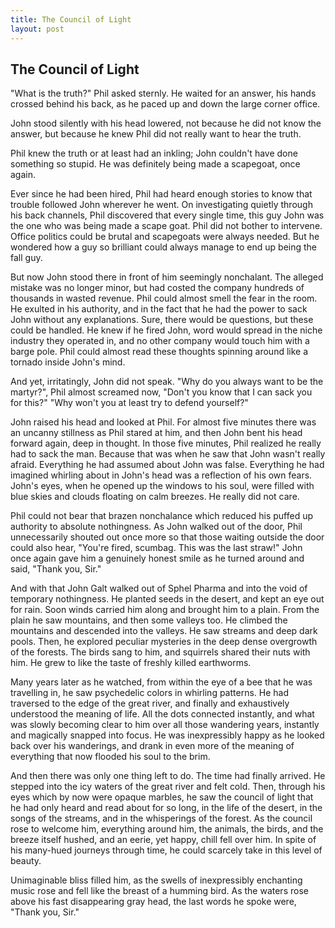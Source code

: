```yaml
---
title: The Council of Light
layout: post
---
```


## The Council of Light

"What is the truth?" Phil asked sternly. He waited for an answer, his hands crossed behind his back, as he paced up and down the large corner office.

John stood silently with his head lowered, not because he did not know the answer, but because he knew Phil did not really want to hear the truth. 

Phil knew the truth or at least had an inkling; John couldn't have done something so stupid. He was definitely being made a scapegoat, once again. 

Ever since he had been hired, Phil had heard enough stories to know that trouble followed John wherever he went. On investigating quietly through his back channels, Phil discovered that every single time, this guy John was the one who was being made a scape goat. Phil did not bother to intervene. Office politics could be brutal and scapegoats were always needed. But he wondered how a guy so brilliant could always manage to end up being the fall guy. 

But now John stood there in front of him seemingly nonchalant. The alleged mistake was no longer minor, but had costed the company hundreds of thousands in wasted revenue. Phil could almost smell the fear in the room. He exulted in his authority, and in the fact that he had the power to sack John without any explanations. Sure, there would be questions, but these could be handled. He knew if he fired John, word would spread in the niche industry they operated in, and no other company would touch him with a barge pole. Phil could almost read these thoughts spinning around like a tornado inside John's mind. 

And yet, irritatingly, John did not speak. "Why do you always want to be the martyr?", Phil almost screamed now, "Don't you know that I can sack you for this?" "Why won't you at least try to defend yourself?"

John raised his head and looked at Phil. For almost five minutes there was an uncanny stillness as Phil stared at him, and then John bent his head forward again, deep in thought. In those five minutes, Phil realized he really had to sack the man. Because that was when he saw that John wasn't really afraid. Everything he had assumed about John was false. Everything he had imagined whirling about in John's head was a reflection of his own fears. John's eyes, when he opened up the windows to his soul, were filled with blue skies and clouds floating on calm breezes. He really did not care. 

Phil could not bear that brazen nonchalance which reduced his puffed up authority to absolute nothingness. As John walked out of the door, Phil unnecessarily shouted out once more so that those waiting outside the door could also hear, "You're fired, scumbag. This was the last straw!" John once again gave him a genuinely honest smile as he turned around and said, "Thank you, Sir."

And with that John Galt walked out of Sphel Pharma and into the void of temporary nothingness. He planted seeds in the desert, and kept an eye out for rain. Soon winds carried him along and brought him to a plain. From the plain he saw mountains, and then some valleys too. He climbed the mountains and descended into the valleys. He saw streams and deep dark pools. Then, he explored peculiar mysteries in the deep dense overgrowth of the forests. The birds sang to him, and squirrels shared their nuts with him. He grew to like the taste of freshly killed earthworms.

Many years later as he watched, from within the eye of a bee that he was travelling in, he saw psychedelic colors in whirling patterns. He had traversed to the edge of the great river, and finally and exhaustively understood the meaning of life. All the dots connected instantly, and what was slowly becoming clear to him over all those wandering years, instantly and magically snapped into focus. He was inexpressibly happy as he looked back over his wanderings, and drank in even more of the meaning of everything that now flooded his soul to the brim. 

And then there was only one thing left to do. The time had finally arrived. He stepped into the icy waters of the great river and felt cold. Then, through his eyes which by now were opaque marbles, he saw the council of light that he had only heard and read about for so long, in the life of the desert, in the songs of the streams, and in the whisperings of the forest. As the council rose to welcome him, everything around him, the animals, the birds, and the breeze itself hushed, and an eerie, yet happy, chill fell over him. In spite of his many-hued journeys through time, he could scarcely take in this level of beauty. 

Unimaginable bliss filled him, as the swells of inexpressibly enchanting music rose and fell like the breast of a humming bird. As the waters rose above his fast disappearing gray head, the last words he spoke were, "Thank you, Sir."
 
